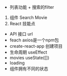- 列表功能 + 搜索的filter
1. 组件
  Search
  Movie
2. React 技能点

- API 接口 url
- feach axios是一个npm包
- create-react-app 创建项目
- 生命周期 useEffect
- movies useState([])
- loading
- 组件拥有不同的状态